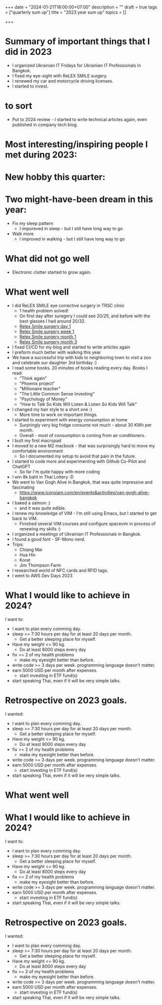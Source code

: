 +++
date = "2024-01-21T18:00:00+07:00"
description = ""
draft = true
tags = ["quarterly sum up"]
title = "2023 year sum up"
topics = []

+++

# Summary of important things that I did in 2023

* I organized Ukrainian IT Fridays for Ukrainian IT Professionals in Bangkok.
* I fixed my eye-sight with ReLEX SMILE surgery.
* I renewed my car and motorcycle driving licenses.
* I started to invest.

<!--more-->

# to sort

* Put to 2024 review - I started to write technical articles again, even published in company tech blog.

# Most interesting/inspiring people I met during 2023:

# New hobby this quarter:

# Two might-have-been dream in this year:

* Fix my sleep pattern
  * I imporeved in sleep - but I still have long way to go
* Walk more
  * I improved in walking - but I still have long way to go

# What did not go well

* Electronic clutter started to grow again.

# What went well

* I did ReLEX SMILE eye corrective surgery in TRSC clinic
  * 1 health problem solved!
  * On first day after suregery I could see 20/25, and before with the best glasses I had around 20/32.
  * [Relex Smile surgery day 1](/img/relex-smile-surgery-day1.jpeg)
  * [Relex Smile surgery week 1](/img/relex-smile-surgery-week1.jpeg)
  * [Relex Smile surgery month 1](/img/relex-smile-surgery-month1.jpeg)
  * [Relex Smile surgery month 3](/img/relex-smile-surgery-month3.jpeg)
* I fixed CI/CD for my blog and started to write articles again
* I preform much better with walking this year
* We have a successful trip with kids to neighboring town to visit a zoo and celebrate our daughter 3rd birthday :)
* I read some books. 20 minutes of books reading every day. Books I read:
  * "Think again"
  * "Phoenix project"
  * "Millionaire teacher"
  * "The Little Common Sense Investing"
  * "Psychology of Money"
  * "How to Talk So Kids Will Listen & Listen So Kids Will Talk"
* I changed my hair style to a short one :)
  * More time to work on important things.
* I started to experiment with energy consumption at home
  * Surpringly very big fridge consume not much - about 30 KWh per month.
  * Overall - most of consumption is coming from air conditioners.
* I built my first macropad
* I moved to a new M2 macbook - that was surprisingly hard to move my comfortable environment
  * So I documented my setup to avoid that pain in the future.
* I started to code more and experimenting with Github Co-Pilot and ChatGPT
  * So far I'm quite happy with more coding
* I win 8k baht in Thai Lottery :D
* We went to Van Gogh Alive in Bangkok, that was quite impressive and fascinating
  * https://www.iconsiam.com/en/events&activities/van-gogh-alive-bangkok
* I baked a salmon :)
  * and it was quite edible.
* I renew my knowledge of VIM - I'm still using Emacs, but I started to get back to VIM.
  * Finished several VIM courses and configure spacevim in process of renewing my skills :)
* I organized a meetings of Ukrainian IT Professionals in Bangkok.
* I found a good font - SF-Mono nerd.
* Trips:
  * Chiang Mai
  * Hua Hin
  * Korat
  * Jim Thompson Farm
* I researched world of NFC cards and RFID tags.
* I went to AWS Dev Days 2023

# What I would like to achieve in 2024?
I want to:

* I want to plan every comming day.
* sleep >= 7:30 hours per day for at least 20 days per month.
  * Get a better sleeping place for myself.
* Have my weight <= 90 kg.
  * Do at least 8000 steps every day
* fix >= 2 of my health problems
  * make my eyesight better than before.
* write code >= 3 days per week. programming language doesn't matter.
* earn 5000 USD per month after expenses.
  * start investing in ETF fund(s)
* start speaking Thai, even if it will be very simple talks.

# Retrospective on 2023 goals.
I wanted:

* I want to plan every comming day.
* sleep >= 7:30 hours per day for at least 20 days per month.
  * Get a better sleeping place for myself.
* Have my weight <= 90 kg.
  * Do at least 8000 steps every day
* fix >= 2 of my health problems
  * make my eyesight better than before.
* write code >= 3 days per week. programming language doesn't matter.
* earn 5000 USD per month after expenses.
  * start investing in ETF fund(s)
* start speaking Thai, even if it will be very simple talks.

# What went well


# What I would like to achieve in 2024?
I want to:

* I want to plan every comming day.
* sleep >= 7:30 hours per day for at least 20 days per month.
  * Get a better sleeping place for myself.
* Have my weight <= 90 kg.
  * Do at least 8000 steps every day
* fix >= 2 of my health problems
  * make my eyesight better than before.
* write code >= 3 days per week. programming language doesn't matter.
* earn 5000 USD per month after expenses.
  * start investing in ETF fund(s)
* start speaking Thai, even if it will be very simple talks.

# Retrospective on 2023 goals.
I wanted:

* I want to plan every comming day.
* sleep >= 7:30 hours per day for at least 20 days per month.
  * Get a better sleeping place for myself.
* Have my weight <= 90 kg.
  * Do at least 8000 steps every day
* fix >= 2 of my health problems
  * make my eyesight better than before.
* write code >= 3 days per week. programming language doesn't matter.
* earn 5000 USD per month after expenses.
  * start investing in ETF fund(s)
* start speaking Thai, even if it will be very simple talks.
